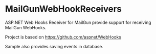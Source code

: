 # MailGunWebHookReceivers
ASP.NET Web Hooks Receiver for MailGun  provide support for receiving MailGun WebHooks. 

Project is based on https://github.com/aspnet/WebHooks

Sample also provides saving events in database.
